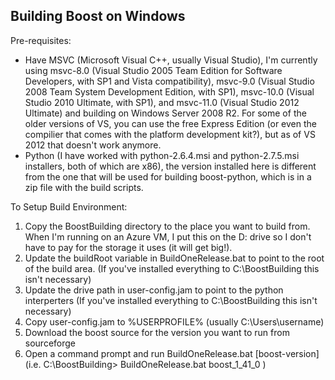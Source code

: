 Building Boost on Windows
----------

Pre-requisites:
*   Have MSVC (Microsoft Visual C++, usually Visual Studio), I'm currently using msvc-8.0 (Visual Studio 2005 Team Edition for Software Developers, with SP1 and Vista compatibility), msvc-9.0 (Visual Studio 2008 Team System Development Edition, with SP1), msvc-10.0 (Visual Studio 2010 Ultimate, with SP1), and msvc-11.0 (Visual Studio 2012 Ultimate) and building on Windows Server 2008 R2. 
    For some of the older versions of VS, you can use the free Express Edition (or even the compilier that comes with the platform development kit?), but as of VS 2012 that doesn't work anymore.
*   Python (I have worked with python-2.6.4.msi and python-2.7.5.msi installers, both of which are x86), the version installed here is different from the one that will be used for building boost-python, which is in a zip file with the build scripts.



To Setup Build Environment:
1.  Copy the BoostBuilding directory to the place you want to build from. When I'm running on an Azure VM, I put this on the D: drive so I don't have to pay for the storage it uses (it will get big!). 
2.  Update the buildRoot variable in BuildOneRelease.bat to point to the root of the build area.  (If you've installed everything to C:\BoostBuilding this isn't necessary)
3.  Update the drive path in user-config.jam to point to the python interperters (If you've installed everything to C:\BoostBuilding this isn't necessary)
4.  Copy user-config.jam to %USERPROFILE% (usually C:\Users\username)
5.  Download the boost source for the version you want to run from sourceforge
6.  Open a command prompt and run BuildOneRelease.bat \[boost-version\] (i.e. C:\BoostBuilding\> BuildOneRelease.bat boost_1_41_0 )
